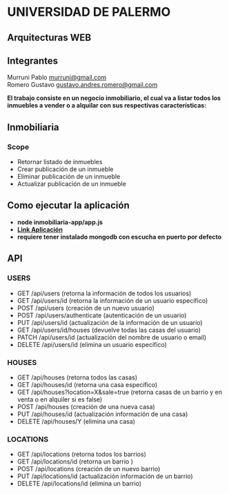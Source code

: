 <html>
<h1>UNIVERSIDAD DE PALERMO</h1>
<h2>Arquitecturas WEB</h2>

<h2>Integrantes</h2>
<p>
  Murruni Pablo <a href='mailto:murruni@gmail.com?Subject=UP ArqWEB TP' target='_blank'>murruni@gmail.com</a><br />
  Romero Gustavo <a href='mailto:gustavo.andres.romero@gmail.com?Subject=UP%20ArqWEB%20TP' target='_blank'>gustavo.andres.romero@gmail.com</a> </p>

<p>
    <b>
        El trabajo consiste en un negocio inmobiliario, el cual va a listar todos los inmuebles a vender o a alquilar con sus respectivas características:
        </b>
</p>

<p>
  <h2>Inmobiliaria</h2>
  <h3>Scope</h3>
    <ul>
        <li>Retornar listado de inmuebles</li>
        <li>Crear publicación de un inmueble</li>
        <li>Eliminar publicación de un inmueble</li>
        <li>Actualizar publicación de un inmueble</li>
    </ul>
</p>



<p>
<h2>Como ejecutar la aplicación</h2>
<b>
    <ul>
        <li>node inmobiliaria-app/app.js</li>
        <li><a target='_blank' href="http://localhost:8081/">Link Aplicación</a></li>
        <li>requiere tener instalado mongodb con escucha en puerto por defecto</li>
    </ul>
    </b>
</p>


<h2>API</h2>
<h3>USERS</h3>
<ul>
    <li>GET /api/users (retorna la información de todos los usuarios)</li>
    <li>GET /api/users/id (retorna la información de un usuario específico)</li>
    <li>POST /api/users (creación de un nuevo usuario)</li>
    <li>POST /api/users/authenticate (autenticación de un usuario)</li>
    <li>PUT /api/users/id (actualización de la información de un usuario)</li>
    <li>GET /api/users/id/houses (devuelve todas las casas del usuario)</li>
    <li>PATCH /api/users/id (actualización del nombre de usuario o email)</li>
    <li>DELETE /api/users/id (elimina un usuario específico)</li>
</ul>

<h3>HOUSES</h3>
<ul>
    <li>GET /api/houses (retorna todos las casas)</li>
    <li>GET /api/houses/id (retorna una casa específico)</li>
    <li>GET /api/houses?location=X&sale=true  (retorna casas de un barrio y en venta o en alquiler si es false)</li>
    <li>POST /api/houses (creación de una nueva casa)</li>
    <li>PUT /api/houses/id (actualización información de una casa)</li>
    <li>DELETE /api/houses/Y (elimina una casa)</li>
</ul>

<h3>LOCATIONS</h3>
<ul>
    <li>GET /api/locations (retorna todos los barrios)</li>
    <li>GET /api/locations/id (retorna un barrio )</li>
    <li>POST /api/locations (creación de un nuevo barrio)</li>
    <li>PUT /api/locations/id (actualización información de un barrio)</li>
    <li>DELETE /api/locations/id (elimina un barrio)</li>
</ul>

</p>
</html>
